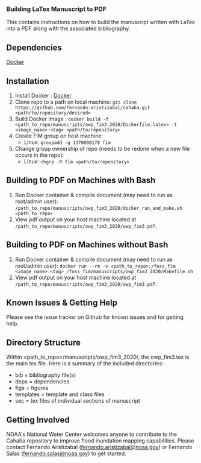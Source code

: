 ### Building LaTex Manuscript to PDF

This contains instructions on how to build the manuscript written with LaTex into a PDF along with the associated bibliography.

## Dependencies

[Docker](https://docs.docker.com/get-docker/)

## Installation

1. Install Docker : [Docker](https://docs.docker.com/get-docker/)
2. Clone repo to a path on local machine: `git clone https://github.com/fernando-aristizabal/cahaba.git <path/to/repository/desired> `
3. Build Docker Image : `docker build -f <path_to_repo/manuscripts/owp_fim3_2020/Dockerfile.latex> -t <image_name>:<tag> <path/to/repository>`
4. Create FIM group on host machine: 
    - Linux: `groupadd -g 1370800178 fim`
5. Change group ownership of repo (needs to be redone when a new file occurs in the repo):
    - Linux: `chgrp -R fim <path/to/repository>`

## Building to PDF on Machines with Bash

1. Run Docker container & compile document (may need to run as root/admin user): `/path_to_repo/manuscripts/owp_fim3_2020/docker_run_and_make.sh <path_to_repo>`
2. View pdf output on your host machine located at `/path_to_repo/manuscripts/owp_fim3_2020/owp_fim3.pdf`.

## Building to PDF on Machines without Bash

1. Run Docker container & compile document (may need to run as root/admin user): `docker run --rm -v <path_to_repo>:/foss_fim <image_name>:<tag> /foss_fim/manuscripts/owp_fim3_2020/Makefile.sh`
2. View pdf output on your host machine located at `/path_to_repo/manuscripts/owp_fim3_2020/owp_fim3.pdf`.
   
## Known Issues & Getting Help

Please see the issue tracker on Github for known issues and for getting help.

## Directory Structure

Within <path_to_repo>/manuscripts/owp_fim3_2020/, the owp_fim3.tex is the main tex file. Here is a summary of the included directories:

* bib = bibliography file(s)
* deps = dependencies
* figs = figures
* templates = template and class files
* sec = tex files of individual sections of manuscript

## Getting Involved

NOAA's National Water Center welcomes anyone to contribute to the Cahaba repository to improve flood inundation mapping capabilities. Please contact Fernando Aristizabal (fernando.aristizabal@noaa.gov) or Fernando Salas (fernando.salas@noaa.gov) to get started.


